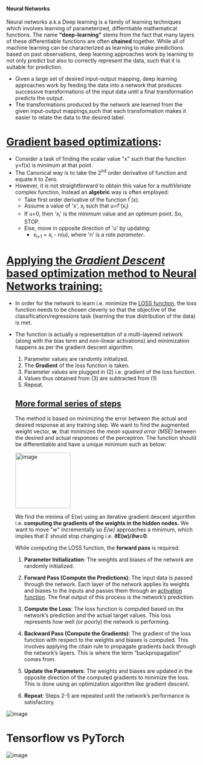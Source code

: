 #### Neural Networks
Neural networks a.k.a Deep learning is a family of learning techniques which involves learning of parameterized, differntiable mathematical functions. The name **"deep-learning"** stems from the fact that many layers of these differentiable functions are often **chained** together.
While all of machine learning can be characterized as learning to make predictions based on past observations, deep learning approaches work by learning to not only predict but also to correctly represent the data, such that it is suitable for prediction. 

- Given a large set of desired input-output mapping, deep learning approaches work by feeding the data into a network that produces successive transformations of the input data until a final transformation predicts the output. 
- The transformations produced by the network are learned from the given input-output mappings,such that each transformation makes it easier to relate the data to the desired label.

# <ins>Gradient based optimizations</ins>:
- Consider a task of finding the scalar value "x" such that the function y=f(x) is minimum at that point.
- The Canonical way is to take the 2<sup>nd</sup> order derivative of function and equate it to Zero.
- However, it is not straightforward to obtain this value for a *multiVariate* complex function, instead an **algebric** way is often employed:
  -  Take first order derivative of the function f<sup>'</sup>(x).
  -  Assume a value of 'x', x<sub>i</sub> such that u=f'(x<sub>i</sub>)
  -  If u=0, then 'x<sub>i</sub>' is the minimum value and an optimum point. So, STOP.
  -  Else, move in opposite direction of 'u' by updating:
     -    x<sub>i+1</sub> = x<sub>i</sub> - n(u), where 'n' is a *rate parameter*.


# <ins>Applying the *Gradient Descent* based optimization method to Neural Networks training:</ins>
- In order for the network to learn i.e. minimize the [LOSS function](LossActivtion.md), the loss function needs to be chosen cleverly so that the objective of the classification/regressions task (learning the true distribution of the data) is met.
- The function is actually a representation of a multi-layered network (along with the bias term and non-linear activations) and minimization happens as per the gradient descent algorithm:
  1. Parameter values are randomly initialized.
  2. The **Gradient** of the loss function is taken.
  3. Parameter values are plugged in (2) i.e. gradient of the loss function.
  4. Values thus obtained from (3) are subtracted from (1)
  5. Repeat.
 
  ## <ins>More formal series of steps</ins>
  The method is based on minimizing the error between the actual and desired response at any training step.
  We want to find the augmented weight vector, **w**, that minimizes the *mean squared error (MSE)* between the desired and actual responses of the perceptron.
  The function should be differentiable and have a unique minimum such as below:
  
  <img width="146" alt="image" src="https://github.com/netgvarun2012/portfolio/assets/93938450/dec6a3ce-7ee8-4aa1-a066-63d852c82741">

  We find the minima of E(w) using an iterative gradient descent algorithm i.e. **computing the gradients of the weights in the hidden nodes.**
  We want to move "*w*" incrementally so *E(w)* approaches a minimum, which implies that *E* should stop changing i.e. **∂E(w)/∂w=0**.

  While computing the LOSS function, the **forward pass** is required.

  1) **Parameter Initialization**: The weights and biases of the network are randomly initialized.

  2) **Forward Pass (Compute the Predictions)**: The input data is passed through the network. Each layer of the network applies its weights and biases to the inputs and passes them through an [activation function](LossActivtion.md). The final output of this process is the network’s prediction.

  3) **Compute the Loss**: The loss function is computed based on the network’s prediction and the actual target values. This loss represents how well (or poorly) the network is performing.

  4) **Backward Pass (Compute the Gradients)**: The gradient of the loss function with respect to the weights and biases is computed. This involves applying the chain rule to propagate gradients back through the network’s layers. This is where the term “backpropagation” comes from.

  5) **Update the Parameters**: The weights and biases are updated in the opposite direction of the computed gradients to minimize the loss. This is done using an optimization algorithm like gradient descent.

  6) **Repeat**: Steps 2-5 are repeated until the network’s performance is satisfactory.


![image](https://github.com/netgvarun2012/portfolio/assets/93938450/774f381f-429f-41fa-abea-1640f9e776ad)

# Tensorflow vs PyTorch

![image](https://github.com/netgvarun2012/portfolio/assets/93938450/55704f1f-1c1b-4232-b484-0638d9af4b65)
